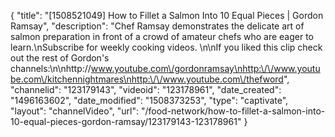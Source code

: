 {
    "title": "[1508521049] How to Fillet a Salmon Into 10 Equal Pieces | Gordon Ramsay",
    "description": "Chef Ramsay demonstrates the delicate art of salmon preparation in front of a crowd of amateur chefs who are eager to learn.\nSubscribe for weekly cooking videos. \n\nIf you liked this clip check out the rest of Gordon's channels:\n\nhttp:\/\/www.youtube.com\/gordonramsay\nhttp:\/\/www.youtube.com\/kitchennightmares\nhttp:\/\/www.youtube.com\/thefword",
    "channelid": "123179143",
    "videoid": "123178961",
    "date_created": "1496163602",
    "date_modified": "1508373253",
    "type": "captivate",
    "layout": "channelVideo",
    "url": "\/food-network\/how-to-fillet-a-salmon-into-10-equal-pieces-gordon-ramsay\/123179143-123178961"
}